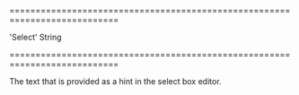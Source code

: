 <!--**
/*-------------------------------------------
    Auto-generated file. Do not modify.
-------------------------------------------

**-->
===========================================================================
<!--default-->'Select'<!--/default-->
<!--type-->String<!--/type-->
===========================================================================

<!--shortDescription-->
The text that is provided as a hint in the select box editor.
<!--/shortDescription-->

<!--fullDescription-->

<!--/fullDescription-->